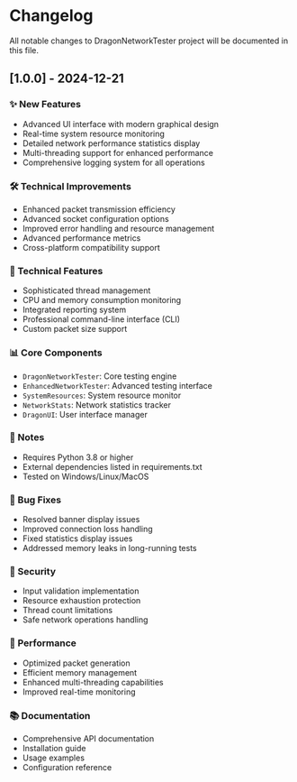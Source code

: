 # Changelog
All notable changes to DragonNetworkTester project will be documented in this file.

## [1.0.0] - 2024-12-21

### ✨ New Features
- Advanced UI interface with modern graphical design
- Real-time system resource monitoring
- Detailed network performance statistics display
- Multi-threading support for enhanced performance
- Comprehensive logging system for all operations

### 🛠 Technical Improvements
- Enhanced packet transmission efficiency
- Advanced socket configuration options
- Improved error handling and resource management
- Advanced performance metrics
- Cross-platform compatibility support

### 🔧 Technical Features
- Sophisticated thread management
- CPU and memory consumption monitoring
- Integrated reporting system
- Professional command-line interface (CLI)
- Custom packet size support

### 📊 Core Components
- `DragonNetworkTester`: Core testing engine
- `EnhancedNetworkTester`: Advanced testing interface
- `SystemResources`: System resource monitor
- `NetworkStats`: Network statistics tracker
- `DragonUI`: User interface manager

### 📝 Notes
- Requires Python 3.8 or higher
- External dependencies listed in requirements.txt
- Tested on Windows/Linux/MacOS

### 🐛 Bug Fixes
- Resolved banner display issues
- Improved connection loss handling
- Fixed statistics display issues
- Addressed memory leaks in long-running tests

### 🔐 Security
- Input validation implementation
- Resource exhaustion protection
- Thread count limitations
- Safe network operations handling

### 🚀 Performance
- Optimized packet generation
- Efficient memory management
- Enhanced multi-threading capabilities
- Improved real-time monitoring

### 📚 Documentation
- Comprehensive API documentation
- Installation guide
- Usage examples
- Configuration reference
